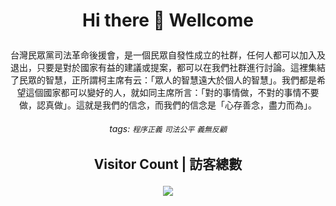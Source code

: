 # <p align="center"> Hi there 👋 Wellcome </p>
<p align="center">
台灣民眾黨司法革命後援會，是一個民眾自發性成立的社群，任何人都可以加入及退出，只要是對於國家有益的建議或提案，都可以在我們社群進行討論。這裡集結了民眾的智慧，正所謂柯主席有云：「眾人的智慧遠大於個人的智慧」。我們都是希望這個國家都可以變好的人，就如同主席所言：「對的事情做，不對的事情不要做，認真做」。這就是我們的信念，而我們的信念是「心存善念，盡力而為」。
</p>

###### <p align="center"> tags:  `程序正義` `司法公平` `義無反顧`</p>

## <p align="center"> Visitor Count | 訪客總數 </p>
<p align="center">
    <img src="https://count.getloli.com/get/@TPP-Support-Club?theme=rule34" />
</p>

